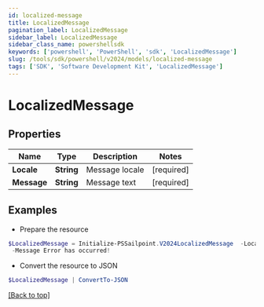 ```yaml
---
id: localized-message
title: LocalizedMessage
pagination_label: LocalizedMessage
sidebar_label: LocalizedMessage
sidebar_class_name: powershellsdk
keywords: ['powershell', 'PowerShell', 'sdk', 'LocalizedMessage'] 
slug: /tools/sdk/powershell/v2024/models/localized-message
tags: ['SDK', 'Software Development Kit', 'LocalizedMessage']
---
```



# LocalizedMessage

## Properties

Name | Type | Description | Notes
------------ | ------------- | ------------- | -------------
**Locale** |  **String** | Message locale | [required]
**Message** |  **String** | Message text | [required]

## Examples

- Prepare the resource
```powershell
$LocalizedMessage = Initialize-PSSailpoint.V2024LocalizedMessage  -Locale An error has occurred! `
 -Message Error has occurred!
```

- Convert the resource to JSON
```powershell
$LocalizedMessage | ConvertTo-JSON
```


[[Back to top]](#) 

